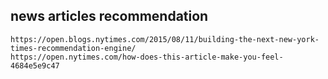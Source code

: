 ## news articles recommendation
    https://open.blogs.nytimes.com/2015/08/11/building-the-next-new-york-times-recommendation-engine/
    https://open.nytimes.com/how-does-this-article-make-you-feel-4684e5e9c47

